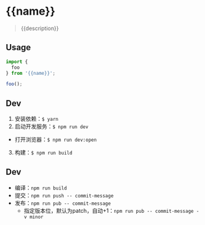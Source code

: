 # {{name}}
> {{description}}

## Usage

```js
import {
  foo
} from '{{name}}';

foo();
```

## Dev
1. 安装依赖：`$ yarn`
2. 启动开发服务：`$ npm run dev`
  - 打开浏览器：`$ npm run dev:open`
3. 构建：`$ npm run build`

## Dev
- 编译：`npm run build`
- 提交：`npm run push -- commit-message`
- 发布：`npm run pub -- commit-message`
  - 指定版本位，默认为patch，自动+1：`npm run pub -- commit-message -v minor`